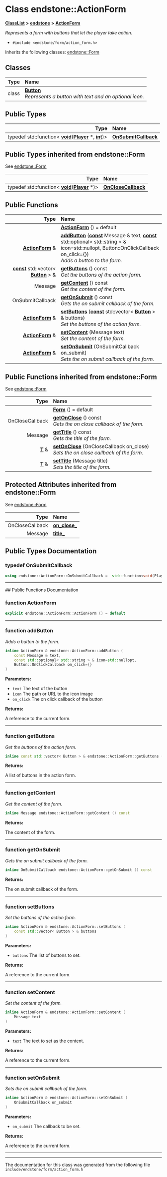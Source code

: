 

# Class endstone::ActionForm



[**ClassList**](annotated.md) **>** [**endstone**](namespaceendstone.md) **>** [**ActionForm**](classendstone_1_1ActionForm.md)



_Represents a form with buttons that let the player take action._ 

* `#include <endstone/form/action_form.h>`



Inherits the following classes: [endstone::Form](classendstone_1_1Form.md)












## Classes

| Type | Name |
| ---: | :--- |
| class | [**Button**](classendstone_1_1ActionForm_1_1Button.md) <br>_Represents a button with text and an optional icon._  |


## Public Types

| Type | Name |
| ---: | :--- |
| typedef std::function&lt; [**void**](classendstone_1_1Vector.md)([**Player**](classendstone_1_1Player.md) \*, [**int**](classendstone_1_1Vector.md))&gt; | [**OnSubmitCallback**](#typedef-onsubmitcallback)  <br> |


## Public Types inherited from endstone::Form

See [endstone::Form](classendstone_1_1Form.md)

| Type | Name |
| ---: | :--- |
| typedef std::function&lt; [**void**](classendstone_1_1Vector.md)([**Player**](classendstone_1_1Player.md) \*)&gt; | [**OnCloseCallback**](classendstone_1_1Form.md#typedef-onclosecallback)  <br> |






































## Public Functions

| Type | Name |
| ---: | :--- |
|   | [**ActionForm**](#function-actionform) () = default<br> |
|  [**ActionForm**](classendstone_1_1ActionForm.md) & | [**addButton**](#function-addbutton) ([**const**](classendstone_1_1Vector.md) Message & text, [**const**](classendstone_1_1Vector.md) std::optional&lt; std::string &gt; & icon=std::nullopt, Button::OnClickCallback on\_click={}) <br>_Adds a button to the form._  |
|  [**const**](classendstone_1_1Vector.md) std::vector&lt; [**Button**](classendstone_1_1ActionForm_1_1Button.md) &gt; & | [**getButtons**](#function-getbuttons) () const<br>_Get the buttons of the action form._  |
|  Message | [**getContent**](#function-getcontent) () const<br>_Get the content of the form._  |
|  OnSubmitCallback | [**getOnSubmit**](#function-getonsubmit) () const<br>_Gets the on submit callback of the form._  |
|  [**ActionForm**](classendstone_1_1ActionForm.md) & | [**setButtons**](#function-setbuttons) ([**const**](classendstone_1_1Vector.md) std::vector&lt; [**Button**](classendstone_1_1ActionForm_1_1Button.md) &gt; & buttons) <br>_Set the buttons of the action form._  |
|  [**ActionForm**](classendstone_1_1ActionForm.md) & | [**setContent**](#function-setcontent) (Message text) <br>_Set the content of the form._  |
|  [**ActionForm**](classendstone_1_1ActionForm.md) & | [**setOnSubmit**](#function-setonsubmit) (OnSubmitCallback on\_submit) <br>_Sets the on submit callback of the form._  |


## Public Functions inherited from endstone::Form

See [endstone::Form](classendstone_1_1Form.md)

| Type | Name |
| ---: | :--- |
|   | [**Form**](classendstone_1_1Form.md#function-form) () = default<br> |
|  OnCloseCallback | [**getOnClose**](classendstone_1_1Form.md#function-getonclose) () const<br>_Gets the on close callback of the form._  |
|  Message | [**getTitle**](classendstone_1_1Form.md#function-gettitle) () const<br>_Gets the title of the form._  |
|  [**T**](classendstone_1_1Vector.md) & | [**setOnClose**](classendstone_1_1Form.md#function-setonclose) (OnCloseCallback on\_close) <br>_Sets the on close callback of the form._  |
|  [**T**](classendstone_1_1Vector.md) & | [**setTitle**](classendstone_1_1Form.md#function-settitle) (Message title) <br>_Sets the title of the form._  |
















## Protected Attributes inherited from endstone::Form

See [endstone::Form](classendstone_1_1Form.md)

| Type | Name |
| ---: | :--- |
|  OnCloseCallback | [**on\_close\_**](classendstone_1_1Form.md#variable-on_close_)  <br> |
|  Message | [**title\_**](classendstone_1_1Form.md#variable-title_)  <br> |






































## Public Types Documentation




### typedef OnSubmitCallback 

```C++
using endstone::ActionForm::OnSubmitCallback =  std::function<void(Player *, int)>;
```




<hr>
## Public Functions Documentation




### function ActionForm 

```C++
explicit endstone::ActionForm::ActionForm () = default
```




<hr>



### function addButton 

_Adds a button to the form._ 
```C++
inline ActionForm & endstone::ActionForm::addButton (
    const Message & text,
    const std::optional< std::string > & icon=std::nullopt,
    Button::OnClickCallback on_click={}
) 
```





**Parameters:**


* `text` The text of the button 
* `icon` The path or URL to the icon image 
* `on_click` The on click callback of the button 



**Returns:**

A reference to the current form. 





        

<hr>



### function getButtons 

_Get the buttons of the action form._ 
```C++
inline const std::vector< Button > & endstone::ActionForm::getButtons () const
```





**Returns:**

A list of buttons in the action form. 





        

<hr>



### function getContent 

_Get the content of the form._ 
```C++
inline Message endstone::ActionForm::getContent () const
```





**Returns:**

The content of the form. 





        

<hr>



### function getOnSubmit 

_Gets the on submit callback of the form._ 
```C++
inline OnSubmitCallback endstone::ActionForm::getOnSubmit () const
```





**Returns:**

The on submit callback of the form. 





        

<hr>



### function setButtons 

_Set the buttons of the action form._ 
```C++
inline ActionForm & endstone::ActionForm::setButtons (
    const std::vector< Button > & buttons
) 
```





**Parameters:**


* `buttons` The list of buttons to set. 



**Returns:**

A reference to the current form. 





        

<hr>



### function setContent 

_Set the content of the form._ 
```C++
inline ActionForm & endstone::ActionForm::setContent (
    Message text
) 
```





**Parameters:**


* `text` The text to set as the content. 



**Returns:**

A reference to the current form. 





        

<hr>



### function setOnSubmit 

_Sets the on submit callback of the form._ 
```C++
inline ActionForm & endstone::ActionForm::setOnSubmit (
    OnSubmitCallback on_submit
) 
```





**Parameters:**


* `on_submit` The callback to be set. 



**Returns:**

A reference to the current form. 





        

<hr>

------------------------------
The documentation for this class was generated from the following file `include/endstone/form/action_form.h`


